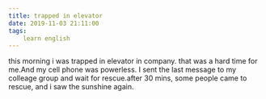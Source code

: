 ```yaml
---
title: trapped in elevator
date: 2019-11-03 21:11:00
tags:
    learn english
---
```

this morning i was trapped in elevator in company. that was a hard time for me.And my cell phone was powerless. I sent the last message to my colleage group and wait for rescue.after 30 mins, some people came to rescue, and i saw the sunshine again.